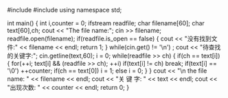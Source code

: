 #include 
#include 
using namespace std;

int main() {
	int i,counter = 0;
	ifstream readfile;
	char filename[60];
	char text[60],ch;
	cout << "The file name:";
	cin >> filename;
	readfile.open(filename);
	if(readfile.is_open == false) {
		cout << "没有找到文件:" << filename << endl;
		return 1;
	}
	while(cin.get() != '\n')
		;
	cout << "待查找的关键字:";
	cin.getline(text,60);
	i = 0;
	while(readfile >> ch) {
		if(ch == text[i]) {
			for(++i; text[i] && (readfile >> ch); ++i)
				if(text[i] != ch) break;
			if(text[i] == '\0') ++counter;
			if(ch == text[0]) i = 1;
			else i = 0;
		}
	}
	cout << "\n the file name: " << filename << endl;
	cout << "关 键 字: " << text << endl;
	cout << "出现次数: " << counter << endl;
	return 0;
}
